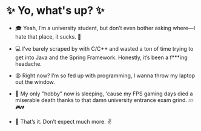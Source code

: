 # ✨ Yo, what's up? ✨

- 🎓 Yeah, I’m a university student, but don’t even bother asking where—I hate that place, it sucks. 😤  
- 💻 I’ve barely scraped by with C/C++ and wasted a ton of time trying to get into Java and the Spring Framework. Honestly, it’s been a f***ing headache.  
- 😩 Right now? I’m so fed up with programming, I wanna throw my laptop out the window.  
- 🛌 My only "hobby" now is sleeping, 'cause my FPS gaming days died a miserable death thanks to that damn university entrance exam grind. 💤🎮💔  

- 📝 That’s it. Don’t expect much more. ✌️  
